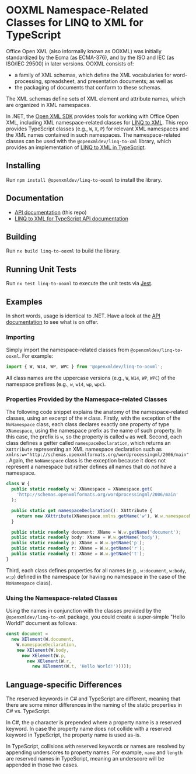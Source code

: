 # OOXML Namespace-Related Classes for LINQ to XML for TypeScript

Office Open XML (also informally known as OOXML) was initially standardized by the Ecma (as ECMA-376),
and by the ISO and IEC (as ISO/IEC 29500) in later versions. OOXML consists of:

- a family of XML schemas, which define the XML vocabularies for word-processing, spreadsheet, and
  presentation documents; as well as
- the packaging of documents that conform to these schemas.

The XML schemas define sets of XML element and attribute names, which are organized in XML namespaces.

In .NET, the [Open XML SDK](https://github.com/OfficeDev/Open-XML-SDK) provides tools for working with
Office Open XML, including XML namespace-related classes for 
[LINQ to XML](https://docs.microsoft.com/en-us/dotnet/standard/linq/linq-xml-overview). This repo provides
TypeScript classes (e.g., `W`, `X`, `P`) for relevant XML namespaces and the XML names contained in such
namespaces. The namespace-related classes can be used with the `@openxmldev/linq-to-xml` library, which
provides an implementation of [LINQ to XML in TypeScript](https://github.com/OpenXmlDev/linq-to-xml).

## Installing

Run `npm install @openxmldev/linq-to-ooxml` to install the library.

## Documentation

- [API documentation](https://openxmldev.github.io/linq-to-ooxml) (this repo)
- [LINQ to XML for TypeScript API documentation](https://openxmldev.github.io/linq-to-xml)

## Building

Run `nx build linq-to-ooxml` to build the library.

## Running Unit Tests

Run `nx test linq-to-ooxml` to execute the unit tests via [Jest](https://jestjs.io).

## Examples

In short words, usage is identical to .NET. Have a look at the
[API documentation](https://openxmldev.github.io/linq-to-ooxml) to see what is on offer.

### Importing

Simply import the namespace-related classes from `@openxmldev/linq-to-ooxml`. For example:

```typescript
import { W, W14, WP, WPC } from '@openxmldev/linq-to-ooxml';
```

All class names are the uppercase versions (e.g., `W`, `W14`, `WP`, `WPC`) of the namespace prefixes
(e.g., `w`, `w14`, `wp`, `wpc`).

### Properties Provided by the Namespace-related Classes

The following code snippet explains the anatomy of the namespace-related classes, using an excerpt
of the `W` class. Firstly, with the exception of the `NoNamespace` class, each class declares exactly
one property of type `XNamespace`, using the namespace prefix as the name of such property. In this
case, the prefix is `w`, so the property is called `w` as well. Second, each class defines a getter
called `namespaceDeclaration`, which returns an `XAttribute` representing an XML namespace declaration
such as `xmlns:w="http://schemas.openxmlformats.org/wordprocessingml/2006/main"`. Again, the 
`NoNamespace` class is the exception because it does not represent a namespace but rather defines all
names that do _not_ have a namespace.

```typescript
class W {
  public static readonly w: XNamespace = XNamespace.get(
    'http://schemas.openxmlformats.org/wordprocessingml/2006/main'
  );

  public static get namespaceDeclaration(): XAttribute {
    return new XAttribute(XNamespace.xmlns.getName('w'), W.w.namespaceName);
  }

  public static readonly document: XName = W.w.getName('document');
  public static readonly body: XName = W.w.getName('body');
  public static readonly p: XName = W.w.getName('p');
  public static readonly r: XName = W.w.getName('r');
  public static readonly t: XName = W.w.getName('t');
}
```

Third, each class defines properties for all names (e.g., `w:document`, `w:body`, `w:p`) defined in
the namespace (or having no namespace in the case of the `NoNamespace` class).

### Using the Namespace-related Classes

Using the names in conjunction with the classes provided by the `@openxmldev/linq-to-xml` package,
you could create a super-simple "Hello World!" document as follows:

```typescript
const document =
  new XElement(W.document,
    W.namespaceDeclaration,
    new XElement(W.body,
      new XElement(W.p,
        new XElement(W.r,
          new XElement(W.t, 'Hello World!')))));
```

## Language-specific Differences

The reserved keywords in C# and TypeScript are different, meaning that there are some minor
differences in the naming of the static properties in C# vs. TypeScript.

In C#, the `@` character is prepended where a property name is a reserved keyword. In case the
property name does not collide with a reserved keyword in TypeScript, the property name is used
as-is.

In TypeScript, collisions with reserved keywords or names are resolved by appending underscores
to property names. For example, `name` and `length` are reserved names in TypeScript, meaning
an underscore will be appended in those two cases.
